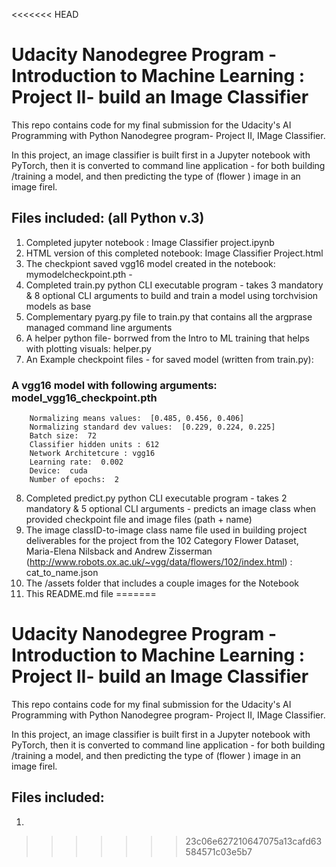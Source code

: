 <<<<<<< HEAD
# Udacity Nanodegree Program - Introduction to Machine Learning : Project II- build an Image Classifier

This repo contains code for my final submission for the Udacity's AI Programming with Python Nanodegree program- Project II, IMage Classifier.

 In this project, an image classifier is built first in a Jupyter notebook with  PyTorch, then it is converted to  command line application - for both building /training a model, and then predicting the type of  (flower ) image in an image firel.

## Files included: (all Python v.3) ##
 1. Completed  jupyter notebook : Image Classifier project.ipynb
 2. HTML version of this completed notebook: Image Classifier Project.html
 3. The checkpiont saved vgg16 model created in the notebook: mymodelcheckpoint.pth - 
 4. Completed train.py python CLI executable program - takes 3 mandatory & 8 optional CLI arguments to build and train a model using torchvision models as base
 5. Complementary pyarg.py file to train.py that contains all the argprase managed command line arguments
 6. A helper python file- borrwed from  the Intro to ML training that helps with plotting visuals: helper.py
 7. An Example checkpoint files - for saved model (written from train.py):

### A vgg16 model with following arguments: model_vgg16_checkpoint.pth
 	 	Normalizing means values:  [0.485, 0.456, 0.406]
		Normalizing standard dev values:  [0.229, 0.224, 0.225]
		Batch size:  72
		Classifier hidden units : 612
		Network Architetcure : vgg16
		Learning rate:  0.002
		Device:  cuda
		Number of epochs:  2
 8. Completed predict.py python CLI executable program - takes 2 mandatory & 5 optional CLI arguments  -  predicts an image class when provided checkpoint file and image files (path + name)
 9. The image classID-to-image class name file used in building project deliverables for the project from the  102 Category Flower Dataset, Maria-Elena Nilsback and Andrew Zisserman (http://www.robots.ox.ac.uk/~vgg/data/flowers/102/index.html) : cat_to_name.json
 10. The /assets  folder that includes a couple images for the Notebook 
 11. This README.md file
=======
# Udacity Nanodegree Program - Introduction to Machine Learning : Project II- build an Image Classifier

This repo contains code for my final submission for the Udacity's AI Programming with Python Nanodegree program- Project II, IMage Classifier.

 In this project, an image classifier is built first in a Jupyter notebook with  PyTorch, then it is converted to  command line application - for both building /training a model, and then predicting the type of  (flower ) image in an image firel.

 ## Files included:
 1. 
 
>>>>>>> 23c06e627210647075a13cafd63584571c03e5b7
